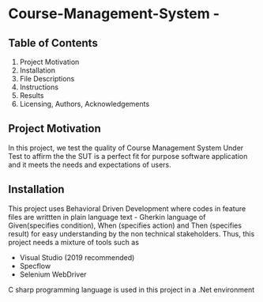 # Course-Management-System - 
## Table of Contents
1. Project Motivation 
2. Installation
3. File Descriptions
4. Instructions
5. Results
6. Licensing, Authors, Acknowledgements


## Project Motivation 
In this project, we test the quality of Course Management System Under Test to affirm the the SUT is a perfect fit for purpose software application 
and it meets the needs and expectations of users.

## Installation
This project uses Behavioral Driven Development where codes in feature files are writtten in plain language text - Gherkin language of Given(specifies condition), When (specifies action) and Then (specifies result) for easy understanding by the non technical stakeholders.
Thus, this project needs a mixture of tools such as
- Visual Studio (2019 recommended) 
- Specflow
- Selenium WebDriver

C sharp programming language is used in this project in a .Net environment


